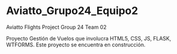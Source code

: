 # Aviatto_Grupo24_Equipo2
Aviatto Flights Project Group 24 Team 02

Proyecto Gestión de Vuelos que involucra HTML5, CSS, JS, FLASK, WTFORMS.
Este proyecto se encuentra en construcción.
